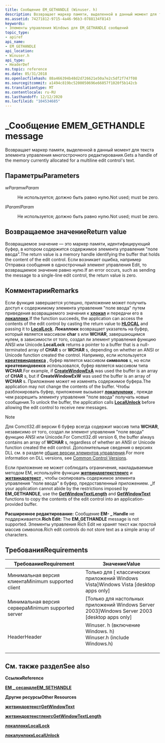 ```yaml
---
title: Сообщение EM_GETHANDLE (Winuser. h)
description: Возвращает маркер памяти, выделенной в данный момент для текста элемента управления многострочного редактирования.
ms.assetid: 74271812-9715-4a46-96b3-0788134f8143
keywords:
- Элементы управления Windows для EM_GETHANDLE сообщений
topic_type:
- apiref
api_name:
- EM_GETHANDLE
api_location:
- Winuser.h
api_type:
- HeaderDef
ms.topic: reference
ms.date: 05/31/2018
ms.openlocfilehash: 88a466394b48d2d726621e50a7e2c5df2f747f08
ms.sourcegitcommit: a1494c819bc5200050696e66057f1020f5b142cb
ms.translationtype: MT
ms.contentlocale: ru-RU
ms.lasthandoff: 12/12/2020
ms.locfileid: "104534685"
---
```

# <a name="em_gethandle-message"></a><span data-ttu-id="7d09c-104">\_Сообщение EM</span><span class="sxs-lookup"><span data-stu-id="7d09c-104">EM\_GETHANDLE message</span></span>

<span data-ttu-id="7d09c-105">Возвращает маркер памяти, выделенной в данный момент для текста элемента управления многострочного редактирования.</span><span class="sxs-lookup"><span data-stu-id="7d09c-105">Gets a handle of the memory currently allocated for a multiline edit control's text.</span></span>

## <a name="parameters"></a><span data-ttu-id="7d09c-106">Параметры</span><span class="sxs-lookup"><span data-stu-id="7d09c-106">Parameters</span></span>

<dl> <dt>

<span data-ttu-id="7d09c-107">*wParam*</span><span class="sxs-lookup"><span data-stu-id="7d09c-107">*wParam*</span></span> 
</dt> <dd>

<span data-ttu-id="7d09c-108">Не используется; должно быть равно нулю.</span><span class="sxs-lookup"><span data-stu-id="7d09c-108">Not used; must be zero.</span></span>

</dd> <dt>

<span data-ttu-id="7d09c-109">*lParam*</span><span class="sxs-lookup"><span data-stu-id="7d09c-109">*lParam*</span></span> 
</dt> <dd>

<span data-ttu-id="7d09c-110">Не используется; должно быть равно нулю.</span><span class="sxs-lookup"><span data-stu-id="7d09c-110">Not used; must be zero.</span></span>

</dd> </dl>

## <a name="return-value"></a><span data-ttu-id="7d09c-111">Возвращаемое значение</span><span class="sxs-lookup"><span data-stu-id="7d09c-111">Return value</span></span>

<span data-ttu-id="7d09c-112">Возвращаемое значение — это маркер памяти, идентифицирующий буфер, в котором содержится содержимое элемента управления "поле ввода".</span><span class="sxs-lookup"><span data-stu-id="7d09c-112">The return value is a memory handle identifying the buffer that holds the content of the edit control.</span></span> <span data-ttu-id="7d09c-113">Если возникает ошибка, например Отправка сообщения в однострочный элемент управления Edit, то возвращаемое значение равно нулю.</span><span class="sxs-lookup"><span data-stu-id="7d09c-113">If an error occurs, such as sending the message to a single-line edit control, the return value is zero.</span></span>

## <a name="remarks"></a><span data-ttu-id="7d09c-114">Комментарии</span><span class="sxs-lookup"><span data-stu-id="7d09c-114">Remarks</span></span>

<span data-ttu-id="7d09c-115">Если функция завершается успешно, приложение может получить доступ к содержимому элемента управления "поле ввода" путем приведения возвращаемого значения к [**хлокал**](/windows/desktop/WinProg/windows-data-types) и передачи его в [**локаллокк**](/windows/desktop/api/winbase/nf-winbase-locallock).</span><span class="sxs-lookup"><span data-stu-id="7d09c-115">If the function succeeds, the application can access the contents of the edit control by casting the return value to [**HLOCAL**](/windows/desktop/WinProg/windows-data-types) and passing it to [**LocalLock**](/windows/desktop/api/winbase/nf-winbase-locallock).</span></span> <span data-ttu-id="7d09c-116">**Локаллокк** возвращает указатель на буфер, который является массивом **char** s или **WCHAR**, завершающимся нулем, в зависимости от того, создал ли элемент управления функцию ANSI или Unicode.</span><span class="sxs-lookup"><span data-stu-id="7d09c-116">**LocalLock** returns a pointer to a buffer that is a null-terminated array of **CHAR** s or **WCHAR** s, depending on whether an ANSI or Unicode function created the control.</span></span> <span data-ttu-id="7d09c-117">Например, если используется [**креатевиндовекса**](/windows/desktop/api/winuser/nf-winuser-createwindowexa) , буфер является массивом **символов** s, но если **креатевиндовексв** использовался, буфер является массивом типа **WCHAR**.</span><span class="sxs-lookup"><span data-stu-id="7d09c-117">For example, if [**CreateWindowExA**](/windows/desktop/api/winuser/nf-winuser-createwindowexa) was used the buffer is an array of **CHAR** s, but if **CreateWindowExW** was used the buffer is an array of **WCHAR** s.</span></span> <span data-ttu-id="7d09c-118">Приложение может не изменять содержимое буфера.</span><span class="sxs-lookup"><span data-stu-id="7d09c-118">The application may not change the contents of the buffer.</span></span> <span data-ttu-id="7d09c-119">Чтобы разблокировать буфер, приложение вызывает [**локалунлокк**](/windows/desktop/api/winbase/nf-winbase-localunlock) , прежде чем разрешить элементу управления "поле ввода" получать новые сообщения.</span><span class="sxs-lookup"><span data-stu-id="7d09c-119">To unlock the buffer, the application calls [**LocalUnlock**](/windows/desktop/api/winbase/nf-winbase-localunlock) before allowing the edit control to receive new messages.</span></span>

> [!Note]  
> <span data-ttu-id="7d09c-120">Для Comctl32.dll версии 6 буфер всегда содержит массив типа **WCHAR**, независимо от того, создал ли элемент управления "поле ввода" функцию ANSI или Unicode.</span><span class="sxs-lookup"><span data-stu-id="7d09c-120">For Comctl32.dll version 6, the buffer always contains an array of **WCHAR** s, regardless of whether an ANSI or Unicode function created the edit control.</span></span> <span data-ttu-id="7d09c-121">Дополнительные сведения о версиях DLL см. в разделе [общие версии элементов управления](common-control-versions.md).</span><span class="sxs-lookup"><span data-stu-id="7d09c-121">For more information on DLL versions, see [Common Control Versions](common-control-versions.md).</span></span>

 

<span data-ttu-id="7d09c-122">Если приложение не может соблюдать ограничения, накладываемые методом EM, используйте функции [**жетвиндовтекстленгс**](/windows/desktop/api/winuser/nf-winuser-getwindowtextlengtha) и [**жетвиндовтекст**](/windows/desktop/api/winuser/nf-winuser-getwindowtexta) , чтобы скопировать содержимое элемента управления "поле ввода" в буфер, предоставленный приложением. **\_**</span><span class="sxs-lookup"><span data-stu-id="7d09c-122">If your application cannot abide by the restrictions imposed by **EM\_GETHANDLE**, use the [**GetWindowTextLength**](/windows/desktop/api/winuser/nf-winuser-getwindowtextlengtha) and [**GetWindowText**](/windows/desktop/api/winuser/nf-winuser-getwindowtexta) functions to copy the contents of the edit control into an application-provided buffer.</span></span>

<span data-ttu-id="7d09c-123">**Расширенное редактирование:** Сообщение **EM- \_ Handle** не поддерживается.</span><span class="sxs-lookup"><span data-stu-id="7d09c-123">**Rich Edit:** The **EM\_GETHANDLE** message is not supported.</span></span> <span data-ttu-id="7d09c-124">Элементы управления Rich Edit не хранят текст как простой массив символов.</span><span class="sxs-lookup"><span data-stu-id="7d09c-124">Rich edit controls do not store text as a simple array of characters.</span></span>

## <a name="requirements"></a><span data-ttu-id="7d09c-125">Требования</span><span class="sxs-lookup"><span data-stu-id="7d09c-125">Requirements</span></span>



| <span data-ttu-id="7d09c-126">Требование</span><span class="sxs-lookup"><span data-stu-id="7d09c-126">Requirement</span></span> | <span data-ttu-id="7d09c-127">Значение</span><span class="sxs-lookup"><span data-stu-id="7d09c-127">Value</span></span> |
|-------------------------------------|----------------------------------------------------------------------------------------------------------|
| <span data-ttu-id="7d09c-128">Минимальная версия клиента</span><span class="sxs-lookup"><span data-stu-id="7d09c-128">Minimum supported client</span></span><br/> | <span data-ttu-id="7d09c-129">Только для \[ классических приложений Windows Vista\]</span><span class="sxs-lookup"><span data-stu-id="7d09c-129">Windows Vista \[desktop apps only\]</span></span><br/>                                                           |
| <span data-ttu-id="7d09c-130">Минимальная версия сервера</span><span class="sxs-lookup"><span data-stu-id="7d09c-130">Minimum supported server</span></span><br/> | <span data-ttu-id="7d09c-131">\[Только для настольных приложений Windows Server 2003\]</span><span class="sxs-lookup"><span data-stu-id="7d09c-131">Windows Server 2003 \[desktop apps only\]</span></span><br/>                                                     |
| <span data-ttu-id="7d09c-132">Header</span><span class="sxs-lookup"><span data-stu-id="7d09c-132">Header</span></span><br/>                   | <dl> <span data-ttu-id="7d09c-133"><dt>Winuser. h (включение Windows. h)</dt></span><span class="sxs-lookup"><span data-stu-id="7d09c-133"><dt>Winuser.h (include Windows.h)</dt></span></span> </dl> |



## <a name="see-also"></a><span data-ttu-id="7d09c-134">См. также раздел</span><span class="sxs-lookup"><span data-stu-id="7d09c-134">See also</span></span>

<dl> <dt>

<span data-ttu-id="7d09c-135">**Ссылки**</span><span class="sxs-lookup"><span data-stu-id="7d09c-135">**Reference**</span></span>
</dt> <dt>

[<span data-ttu-id="7d09c-136">**EM \_ сесандле**</span><span class="sxs-lookup"><span data-stu-id="7d09c-136">**EM\_SETHANDLE**</span></span>](em-sethandle.md)
</dt> <dt>

<span data-ttu-id="7d09c-137">**Другие ресурсы**</span><span class="sxs-lookup"><span data-stu-id="7d09c-137">**Other Resources**</span></span>
</dt> <dt>

[<span data-ttu-id="7d09c-138">**жетвиндовтекст**</span><span class="sxs-lookup"><span data-stu-id="7d09c-138">**GetWindowText**</span></span>](/windows/desktop/api/winuser/nf-winuser-getwindowtexta)
</dt> <dt>

[<span data-ttu-id="7d09c-139">**жетвиндовтекстленгс**</span><span class="sxs-lookup"><span data-stu-id="7d09c-139">**GetWindowTextLength**</span></span>](/windows/desktop/api/winuser/nf-winuser-getwindowtextlengtha)
</dt> <dt>

[<span data-ttu-id="7d09c-140">**локаллокк**</span><span class="sxs-lookup"><span data-stu-id="7d09c-140">**LocalLock**</span></span>](/windows/desktop/api/winbase/nf-winbase-locallock)
</dt> <dt>

[<span data-ttu-id="7d09c-141">**локалунлокк**</span><span class="sxs-lookup"><span data-stu-id="7d09c-141">**LocalUnlock**</span></span>](/windows/desktop/api/winbase/nf-winbase-localunlock)
</dt> </dl>

 

